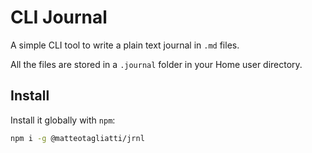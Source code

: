 # CLI Journal

A simple CLI tool to write a plain text journal in `.md` files.

All the files are stored in a `.journal` folder in your Home user directory.

## Install

Install it globally with `npm`:

```bash
npm i -g @matteotagliatti/jrnl
```
